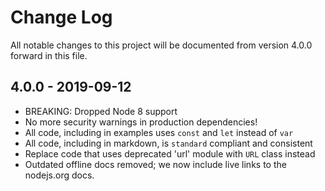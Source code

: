 # Change Log

All notable changes to this project will be documented from version 4.0.0 forward
in this file.

## 4.0.0 - 2019-09-12

- BREAKING: Dropped Node 8 support
- No more security warnings in production dependencies!
- All code, including in examples uses `const` and `let` instead of `var`
- All code, including in markdown, is `standard` compliant and consistent
- Replace code that uses deprecated 'url' module with `URL` class instead
- Outdated offline docs removed; we now include live links to the nodejs.org docs.
